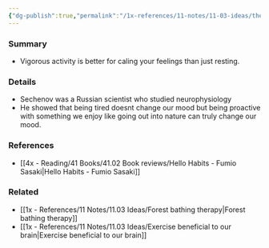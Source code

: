 ```yaml
---
{"dg-publish":true,"permalink":"/1x-references/11-notes/11-03-ideas/the-sechenov-effect/","title":"The Sechenov Effect","created":"2024-02-14T20:18:22.572+03:00","updated":"2024-02-14T20:18:22.572+03:00"}
---
```



### Summary
- Vigorous activity is better for caling your feelings than just resting.

### Details
- Sechenov was a Russian scientist who studied neurophysiology
- He showed that being tired doesnt change our mood but being proactive with something we enjoy like going out into nature can truly change our mood.

### References
- [[4x - Reading/41 Books/41.02 Book reviews/Hello Habits - Fumio Sasaki\|Hello Habits - Fumio Sasaki]]

### Related
- [[1x - References/11 Notes/11.03 Ideas/Forest bathing therapy\|Forest bathing therapy]]
- [[1x - References/11 Notes/11.03 Ideas/Exercise beneficial to our brain\|Exercise beneficial to our brain]]
